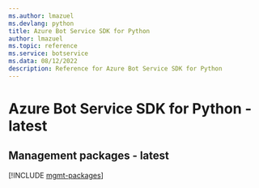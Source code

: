 ```yaml
---
ms.author: lmazuel
ms.devlang: python
title: Azure Bot Service SDK for Python
author: lmazuel
ms.topic: reference
ms.service: botservice
ms.data: 08/12/2022
description: Reference for Azure Bot Service SDK for Python
---
```

# Azure Bot Service SDK for Python - latest

## Management packages - latest
[!INCLUDE [mgmt-packages](bot-service-mgmt-index.md)]
